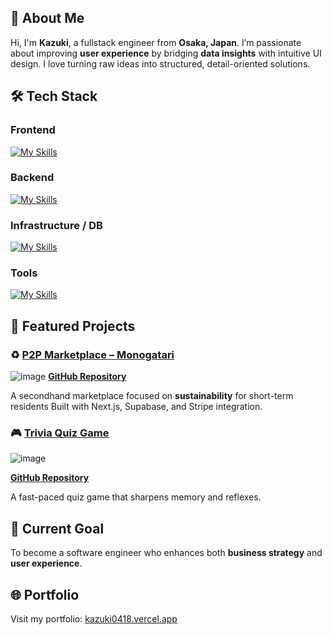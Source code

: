 ## 👋 About Me

Hi, I'm **Kazuki**, a fullstack engineer from **Osaka, Japan**.
I’m passionate about improving **user experience** by bridging **data insights** with intuitive UI design.
I love turning raw ideas into structured, detail-oriented solutions.

## 🛠️ Tech Stack

### Frontend
[![My Skills](https://skillicons.dev/icons?i=js,ts,react,nextjs,svelte,flutter,dart,vite,tailwindcss,sass,styledcomponents,materialui,redux,apollo,astro,remix)](https://skillicons.dev)

### Backend
[![My Skills](https://skillicons.dev/icons?i=nodejs,ts,py,express,fastapi,nestjs,graphql)](https://skillicons.dev)

### Infrastructure / DB
[![My Skills](https://skillicons.dev/icons?i=prisma,postgres,mysql,sqlite,mongodb,cloudflare,firebase,gcp,vercel,docker)](https://skillicons.dev)

### Tools
[![My Skills](https://skillicons.dev/icons?i=git,github,githubactions,vscode,postman,figma,notion,obsidian,npm,yarn,wordpress,androidstudio)](https://skillicons.dev)


## 🚀 Featured Projects

### ♻️ [P2P Marketplace – Monogatari](https://monogatari-final-project-12ykiptgp-kazuki0418s-projects.vercel.app)
![image](https://github.com/user-attachments/assets/e2284b35-5ba3-48c8-ac88-384ad84145c2)
**[GitHub Repository](https://github.com/kazuki-0418/Monogatari-Final-Project)**

A secondhand marketplace focused on **sustainability** for short-term residents
Built with Next.js, Supabase, and Stripe integration.

### 🎮 [Trivia Quiz Game](https://qui-p4ewk6ezi-kazuki0418s-projects.vercel.app)
![image](https://github.com/user-attachments/assets/9d3c41f1-0f04-453a-a638-6aebd95c6f56)


**[GitHub Repository](https://github.com/kazuki-0418/Qui-zoo)** 

A fast-paced quiz game that sharpens memory and reflexes.

## 🎯 Current Goal

To become a software engineer who enhances both **business strategy** and **user experience**.

## 🌐 Portfolio

Visit my portfolio: [kazuki0418.vercel.app](https://portfolio-i468-qc8uv3vtv-kazuki0418s-projects.vercel.app)
